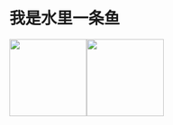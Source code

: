 # 我是水里一条鱼

<img align="" height="137px" src="https://github-readme-stats.vercel.app/api?username=CoffeeHouse1122&hide_title=true&hide_border=true&show_icons=true&include_all_commits=true&line_height=21&bg_color=0,EC6C6C,FFD479,FFFC79,73FA79&theme=graywhite&locale=cn" /><img align="" height="137px" src="https://github-readme-stats.vercel.app/api/top-langs/?username=CoffeeHouse1122&hide_title=true&hide_border=true&layout=compact&bg_color=0,73FA79,73FDFF,D783FF&theme=graywhite&locale=cn" />

